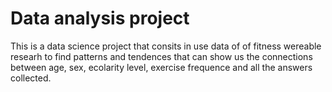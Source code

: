 # Data analysis project
This is a data science project that consits in use data of of fitness wereable researh to find patterns and tendences that can show us the connections between age, sex,
ecolarity level, exercise frequence and all the answers collected.

